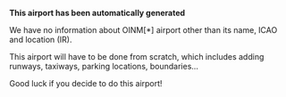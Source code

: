 **This airport has been automatically generated**

We have no information about OINM[*] airport other than its name, ICAO and location (IR).

This airport will have to be done from scratch, which includes adding runways, taxiways, parking locations, boundaries...

Good luck if you decide to do this airport!